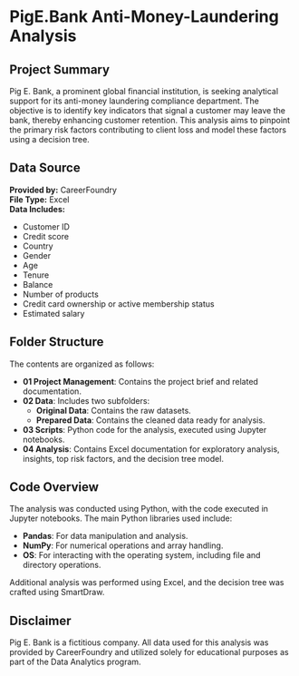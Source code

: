 # PigE.Bank Anti-Money-Laundering Analysis

## Project Summary
Pig E. Bank, a prominent global financial institution, is seeking analytical support for its anti-money laundering compliance department. The objective is to identify key indicators that signal a customer may leave the bank, thereby enhancing customer retention. This analysis aims to pinpoint the primary risk factors contributing to client loss and model these factors using a decision tree.

## Data Source
**Provided by:** CareerFoundry  
**File Type:** Excel  
**Data Includes:**
- Customer ID
- Credit score
- Country
- Gender
- Age
- Tenure
- Balance
- Number of products
- Credit card ownership or active membership status
- Estimated salary

## Folder Structure
The contents are organized as follows:

- **01 Project Management**: Contains the project brief and related documentation.
- **02 Data**: Includes two subfolders:
  - **Original Data**: Contains the raw datasets.
  - **Prepared Data**: Contains the cleaned data ready for analysis.
- **03 Scripts**: Python code for the analysis, executed using Jupyter notebooks.
- **04 Analysis**: Contains Excel documentation for exploratory analysis, insights, top risk factors, and the decision tree model.

## Code Overview
The analysis was conducted using Python, with the code executed in Jupyter notebooks. The main Python libraries used include:
- **Pandas**: For data manipulation and analysis.
- **NumPy**: For numerical operations and array handling.
- **OS**: For interacting with the operating system, including file and directory operations.

Additional analysis was performed using Excel, and the decision tree was crafted using SmartDraw.

## Disclaimer
Pig E. Bank is a fictitious company. All data used for this analysis was provided by CareerFoundry and utilized solely for educational purposes as part of the Data Analytics program.
